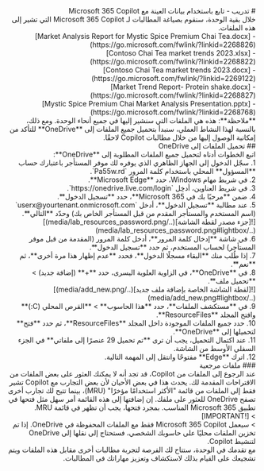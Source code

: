 <div dir="rtl">
# تدريب - تابع باستخدام بيانات العينة مع Microsoft 365 Copilot
</div>

<div dir="rtl">
خلال بقية الوحدة، سنقوم بصياغة المطالبات لـ Microsoft 365 Copilot التي تشير إلى هذه الملفات.
</div>

<div dir="rtl">
- [Market Analysis Report for Mystic Spice Premium Chai Tea.docx](https://go.microsoft.com/fwlink/?linkid=2268826)
</div>
<div dir="rtl">
- [Contoso Chai Tea market trends 2023.xlsx](https://go.microsoft.com/fwlink/?linkid=2268822)
</div>
<div dir="rtl">
- [Contoso Chai Tea market trends 2023.docx](https://go.microsoft.com/fwlink/?linkid=2269122)
</div>
<div dir="rtl">
- [Market Trend Report- Protein shake.docx](https://go.microsoft.com/fwlink/?linkid=2268827)
</div>
<div dir="rtl">
- [Mystic Spice Premium Chai Market Analysis Presentation.pptx](https://go.microsoft.com/fwlink/?linkid=2268768)
</div>

<div dir="rtl">
**ملاحظة**: هذه هي الملفات التي سنشير إليها في جميع أنحاء الوحدة. ومع ذلك، بالنسبة لهذا النشاط العملي، سنبدأ بتحميل جميع الملفات إلى **OneDrive** للتأكد من إمكانية الوصول إليها من خلال مطالبات Copilot لاحقًا.
</div>

<div dir="rtl">
## تحميل الملفات إلى OneDrive
</div>

<div dir="rtl">
اتبع الخطوات أدناه لتحميل جميع الملفات المطلوبة إلى **OneDrive**:
</div>

<div dir="rtl">
1. سجّل الدخول إلى الجهاز الظاهري الذي يوفره لك موفر المستأجر باعتبارك حساب **المسؤول** المحلي باستخدام كلمة المرور `Pa55w.rd`.
</div>
<div dir="rtl">
2. في شريط مهام Windows، حدد **Microsoft Edge**.
</div>
<div dir="rtl">
3. في شريط العناوين، أدخِل `https://onedrive.live.com/login`.
</div>
<div dir="rtl">
4. ضمن **مرحبًا بك في Microsoft 365**، حدد **تسجيل الدخول**.
</div>
<div dir="rtl">
5. عند مطالبة **تسجيل الدخول**، أدخل `userx@yourtenant.onmicrosoft.com` (اسم المستخدم والمستأجر المقدم من قبل المستأجر الخاص بك) وحدّد **التالي**.
</div>

<div dir="rtl">
    [![جزء مصدر لقطة الشاشة](../media/lab_resources_password.png)](../media/lab_resources_password.png#lightbox)
</div>

<div dir="rtl">
6. في شاشة **إدخال كلمة المرور**، أدخل كلمة المرور (المقدمة من قبل موفر المستأجر) لحساب المستخدم، ثم حدد **تسجيل الدخول**.
</div>
<div dir="rtl">
7. إذا طُلب منك **البقاء مسجلًا الدخول**، فحدد **عدم إظهار هذا مرة أخرى**، ثم **نعم**.
</div>
<div dir="rtl">
8. في **OneDrive**، في الزاوية العلوية اليسرى، حدد **+** (إضافة جديد) > **تحميل ملف**.
</div>

<div dir="rtl">
    [![لقطة الشاشة الخاصة بإضافة ملف جديد](../media/add_new.png)](../media/add_new.png#lightbox)
</div>

<div dir="rtl">
9. في **مستكشف الملفات**، حدد **هذا الحاسوب** > **القرص المحلي (C:)** وافتح المجلد **ResourceFiles**.
</div>
<div dir="rtl">
10. حدد جميع الملفات الموجودة داخل المجلد **ResourceFiles**، ثم حدد **فتح** لتحميلها إلى **OneDrive**.
</div>
<div dir="rtl">
11. عند اكتمال التحميل، يجب أن ترى **تم تحميل 29 عنصرًا إلى ملفاتي** في الجزء السفلي الأوسط من الشاشة.
</div>
<div dir="rtl">
12. اترك **Edge** مفتوحًا وانتقل إلى المهمة التالية.
</div>

<div dir="rtl">
### ملفات مرجعية
</div>

<div dir="rtl">
عند الرجوع إلى الملفات من Copilot، قد تجد أنه لا يمكنك العثور على بعض الملفات من الاقتراحات المقدمة لك. يحدث هذا في بعض الأحيان لأن بعض التجارب مع Copilot تشير فقط إلى الملفات من قائمة "الأكثر استخدامًا مؤخرًا" (MRU)، بينما تتيح لك تجارب أخرى تصفح OneDrive للعثور على ملفك. إن إضافتها إلى هذه القائمة أمر سهل مثل فتحها في تطبيق Microsoft 365 المناسب.  بمجرد فتحها، يجب أن تظهر في قائمة MRU.
</div>

<div dir="rtl">
> [!IMPORTANT]
</div>
<div dir="rtl">
> سيعمل Microsoft 365 Copilot فقط مع الملفات المحفوظة في OneDrive. إذا تم تخزين الملفات محليًا على حاسوبك الشخصي، فستحتاج إلى نقلها إلى OneDrive لتنشيط Copilot.
</div>

<div dir="rtl">
مع تقدمك في الوحدة، ستتاح لك الفرصة لتجربة مطالبات أخرى مقابل هذه الملفات ويتم تشجيعك على القيام بذلك لاستكشاف وتعزيز مهاراتك في المطالبات.
</div>
